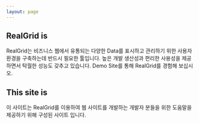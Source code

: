 ```yaml
---
layout: page
---
```


## RealGrid is
RealGrid는 비즈니스 웹에서 유통되는 다양한 Data를 표시하고 관리하기 위한 사용자 환경을 구축하는데 반드시 필요한 툴입니다.
높은 개발 생산성과 편리한 사용성을 제공하면서 탁월한 성능도 갖추고 있습니다. Demo Site를 통해 RealGrid를 경험해 보십시오.

## This site is
이 사이트는 RealGrid를 이용하여 웹 사이트를 개발하는 개발자 분들을 위한 도움말을 제공하기 위해 구성된 사이트 입니다.
